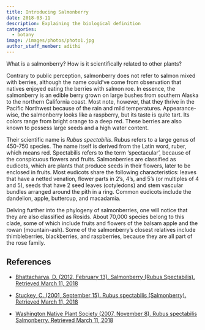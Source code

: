 ```yaml
---
title: Introducing Salmonberry
date: 2018-03-11
description: Explaining the biological definition
categories:
  - botany
image: /images/photos/photo1.jpg
author_staff_member: adithi
---
```


What is a salmonberry? How is it scientifically related to other plants?  
  
Contrary to public perception, salmonberry does not refer to salmon mixed with berries, although the name could’ve come from observation that natives enjoyed eating the berries with salmon roe.
In essence, the salmonberry is an edible berry grown on large bushes from southern Alaska to the northern California coast.
Most note, however, that they thrive in the Pacific Northwest because of the rain and mild temperatures.
Appearance-wise, the salmonberry looks like a raspberry, but its taste is quite tart.
Its colors range from bright orange to a deep red.
These berries are also known to possess large seeds and a high water content.
<!--more-->
  
Their scientific name is <i>Rubus spectabilis</i>.
Rubus refers to a large genus of 450-750 species.
The name itself is derived from the Latin word, ruber, which means red.
Spectabilis refers to the term ‘spectacular’, because of the conspicuous flowers and fruits.
Salmonberries are classified as eudicots, which are plants that produce seeds in their flowers, later to be enclosed in fruits.
Most eudicots share the following characteristics: leaves that have a netted venation, flower parts in 2’s, 4’s, and 5’s (or multiples of 4 and 5), seeds that have 2 seed leaves (cotyledons) and stem vascular bundles arranged around the pith in a ring.
Common eudicots include the dandelion, apple, buttercup, and macadamia.
 
Delving further into the phylogeny of salmonberries, one will notice that they are also classified as Rosids.
About 70,000 species belong to this clade, some of which include fruits and flowers of the balsam apple and the rowan (mountain-ash).
Some of the salmonberry’s closest relatives include thimbleberries, blackberries, and raspberries, because they are all part of the rose family.

## References

- [Bhattacharya, D. (2012, February 13). Salmonberry (Rubus Spectabilis). Retrieved March 11, 2018](http://www.onlyfoods.net/salmonberry-rubus-spectabilis.html)

- [Stuckey, C. (2001, September 15). Rubus spectabilis (Salmonberry). Retrieved March 11, 2018](http://www.nwplants.com/business/catalog/rub_spe.html)

- [Washington Native Plant Society (2007, November 8). Rubus spectabilis Salmonberry. Retrieved March 11, 2018](http://www.wnps.org/landscaping/herbarium/pages/rubus-spectabilis.html)
